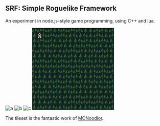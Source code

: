
SRF: Simple Roguelike Framework
-------------------------------

An experiment in node.js-style game programming, using C++ and lua.

![a](https://raw.github.com/lowquark/srf/master/screenshot.png)
![b](./raw/master/screenshot.png)
![c](./master/screenshot.png)
![d](./screenshot.png)

The tileset is the fantastic work of [MCNoodlor](https://twitter.com/MCNoodlor).

